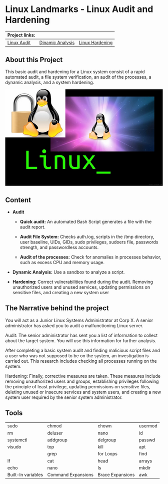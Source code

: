 # Linux Landmarks - Linux Audit and Hardening 

| Project links:| | |
| --- | --- | --- |
| [Linux Audit](/Main/Linux%20Audit.md) | [Dinamic Analysis](/Main/Dinamic%20Analysis.md) | [Linux Hardening](/Main/Linux%20Hardening.md) |


## About this Project 
This basic audit and hardening for a Linux system consist of a rapid automated audit, a file system verification, an audit of the processes, a dynamic analysis, and a system hardening.

![portada](/Images/portada.png)

## Content

- **Audit**

    - **Quick audit:**
    An automated Bash Script generates a file with the audit report.

    - **Audit File System:**
    Checks auth.log, scripts in the /tmp directory, user baseline, UIDs, GIDs, sudo privileges, sudoers file, passwords strength, and passwordless accounts.

    - **Audit of the processes:**
    Check for anomalies in processes behavior, such as excess CPU and memory usage.

- **Dynamic Analysis:** Use a sandbox to analyze a script.

- **Hardening:** Correct vulnerabilities found during the audit. Removing unauthorized users and unused services, updating permissions on sensitive files, and creating a new system user

## The Narrative behind the project

You will act as a Junior Linux Systems Administrator at Corp X. A senior administrator has asked you to audit a malfunctioning Linux server.

Audit:
The senior administrator has sent you a list of information to collect about the target system. You will use this information for further analysis. 

After completing a basic system audit and finding malicious script files and a user who was not supposed to be on the system, an investigation is carried out. This research includes checking all processes running on the system. 

Hardening:
Finally, corrective measures are taken. These measures include removing unauthorized users and groups, establishing privileges following the principle of least privilege, updating permissions on sensitive files, deleting unused or insecure services and system users, and creating a new system user required by the senior system administrator.

## Tools

|||||
|---|---|---|---|
| sudo | chmod | chown | usermod |
| rm | deluser | nano | id |
| systemctl | addgroup | delgroup | passwd |
| visudo | top | kill | apt |
|| grep | for Loops | find | adduser |
| If | cat | head | arrays |
| echo | nano | ls | mkdir |
| Built-In variables | Command Expansions | Brace Expansions | awk |